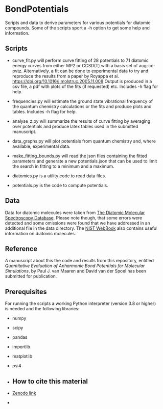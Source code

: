 BondPotentials
==============

Scripts and data to derive parameters for various potentials for diatomic compounds. Some of the scripts sport a -h option to get some help and information.

## Scripts
+ curve_fit.py will perform curve fitting of 28 potentials to 71 diatomic energy curves from either MP2 or CCSD(T) with a basis set of aug-cc-pvtz. Alternatively, a fit can be done to experimental data to try and reproduce the results from a paper by Royappa et al. https://doi.org/10.1016/j.molstruc.2005.11.008
Output is produced in a csv file, a pdf with plots of the fits (if requested) etc. Includes -h flag for help.

+ frequencies.py will estimate the ground state vibrational frequency of the quantum chemistry calculations or the fits and produce plots and tables. Includes -h flag for help.

+ analyse_z.py will summarize the results of curve fitting by averaging over potentials and produce latex tables used in the submitted manuscript.

+ data_graphs.py will plot potentials from quantum chemistry and, where available, experimental data.

+ make_fitting_bounds.py will read the json files containing the fitted parameters and generate a new potentials.json that can be used to limit the search in fitting to a minimum and a maximum.

+ diatomics.py is a utility code to read data files.

+ potentials.py is the code to compute potentials.

## Data
Data for diatomic molecules were taken from [The Diatomic Molecular Spectroscopy Database](https://dscdm.physics.stonybrook.edu/Datasearch/search.html). Please note though, that some errors were detected and some omissions were found that we have addressed in an additional file in the data directory. The [NIST WebBook](https://webbook.nist.gov) also contains useful information on diatomic molecules.

## Reference
A manuscript about this the code and results from this repository, entitled *Quantitative Evaluation of Anharmonic Bond Potentials for Molecular Simulations*, by Paul J. van Maaren and David van der Spoel has been submitted for publication.

## Prerequisites
For running the scripts a working Python interpreter (version 3.8 or higher) is needed and the following libraries:
+ numpy
+ scipy
+ pandas
+ importlib
+ matplotlib
+ psi4

+ ## How to cite this material
+ [Zenodo link](https://dx.doi.org/10.5281/zenodo.14842997)
+ 
